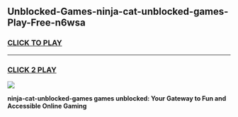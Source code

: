 
## Unblocked-Games-ninja-cat-unblocked-games-Play-Free-n6wsa
<h3>
<a href="https://premium76.site?title=ninja-cat-unblocked-games&ref=12A">CLICK TO PLAY</a></h3>
<hr>

<h3>
<a href="https://premium76.site?title=ninja-cat-unblocked-games&ref=12A">CLICK 2 PLAY</a>
  
</h3>

<a href="https://premium76.site?title=ninja-cat-unblocked-games&ref=12A"><img src="https://clearcache.store/games.png"></a>


**ninja-cat-unblocked-games games unblocked: Your Gateway to Fun and Accessible Online Gaming**
